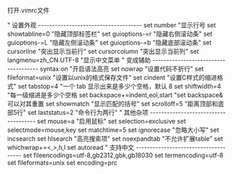 打开.vimrc文件

" 设置外观 -------------------------------------
set number                      "显示行号 
set showtabline=0               "隐藏顶部标签栏"
set guioptions-=r               "隐藏右侧滚动条" 
set guioptions-=L               "隐藏左侧滚动条"
set guioptions-=b               "隐藏底部滚动条"
set cursorline                  "突出显示当前行"
set cursorcolumn                "突出显示当前列"
set langmenu=zh_CN.UTF-8        "显示中文菜单
" 变成辅助 -------------------------------------
syntax on                           "开启语法高亮
set nowrap                      "设置代码不折行"
set fileformat=unix             "设置以unix的格式保存文件"
set cindent                     "设置C样式的缩进格式"
set tabstop=4                   "一个 tab 显示出来是多少个空格，默认 8
set shiftwidth=4                "每一级缩进是多少个空格
set backspace+=indent,eol,start "set backspace&可以对其重置
set showmatch                   "显示匹配的括号"
set scrolloff=5                 "距离顶部和底部5行"
set laststatus=2                "命令行为两行"
" 其他杂项 -------------------------------------
set mouse=a                     "启用鼠标"
set selection=exclusive
set selectmode=mouse,key
set matchtime=5
set ignorecase                  "忽略大小写"
set incsearch
set hlsearch                    "高亮搜索项"
set noexpandtab                 "不允许扩展table"
set whichwrap+=<,>,h,l
set autoread
" 支持中文  -------------------------------------
set fileencodings=utf-8,gb2312,gbk,gb18030
set termencoding=utf-8
set fileformats=unix
set encoding=prc